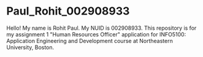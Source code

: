 # Paul_Rohit_002908933
Hello! My name is Rohit Paul. My NUID is 002908933. This repository is for my assignment 1 "Human Resources Officer" application for INFO5100:  Application Engineering and Development course at Northeastern University, Boston.

